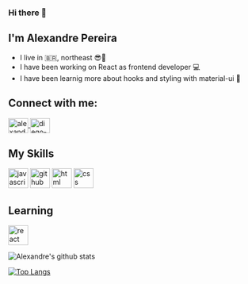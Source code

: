 ### Hi there 👋
## I'm Alexandre Pereira
- I live in :brazil:, northeast :sunglasses::sunrise:
- I have been working on React as frontend developer :computer:
- I have been learnig more about hooks and styling with material-ui :sparkling_heart:

## Connect with me:
<a color="white" href="https://www.linkedin.com/in/alexandre-pereira-0aba82205/" target="_blank">
<img align="center" alt="alexandre-linkedin" height="30" width="40" src="https://cdn.jsdelivr.net/npm/simple-icons@3.0.1/icons/linkedin.svg" style="max-width:100%;">
</a>
<a href="https://www.instagram.com/naitwa.alexandre/" target="_blank">
<img align="center" color="white" alt="diego-instagram" height="30" width="40" src="https://cdn.jsdelivr.net/npm/simple-icons@3.0.1/icons/instagram.svg" style="max-width:100%;">
</a>

## My Skills
<img src="https://cdn.icon-icons.com/icons2/2108/PNG/512/javascript_icon_130900.png" alt="javascript" width="40" height="40" style="max-width:100%;"></img>
<img src="https://cdn.icon-icons.com/icons2/2368/PNG/512/github_logo_icon_143772.png" alt="github" width="40" height="40" style="max-width:100%;"></img>
<img src="https://cdn.icon-icons.com/icons2/2415/PNG/512/html_original_wordmark_logo_icon_146478.png" alt="html" width="40" height="40" style="max-width:100%;"></img>
<img src="https://cdn.icon-icons.com/icons2/2107/PNG/512/file_type_css_icon_130661.png" alt="css" width="40" height="40" style="max-width:100%;"></img>

## Learning
<img src="https://cdn.iconscout.com/icon/free/png-512/react-1-282599.png" alt="react" width="40" height="40" style="max-width:100%;"></img>


![Alexandre's github stats](https://github-readme-stats.vercel.app/api?username=Naitwa-Alexandre&show_icons=true&count_private=true&theme=radical)

[![Top Langs](https://github-readme-stats.vercel.app/api/top-langs/?username=Naitwa-Alexandre&layout=compact)](https://github.com/Naitwa-Alexandre/github-readme-stats)


<!--
**Naitwa-Alexandre/Naitwa-Alexandre** is a ✨ _special_ ✨ repository because its `README.md` (this file) appears on your GitHub profile.

Here are some ideas to get you started:

- 🔭 I’m currently working on ...
- 🌱 I’m currently learning ...
- 👯 I’m looking to collaborate on ...
- 🤔 I’m looking for help with ...
- 💬 Ask me about ...
- 📫 How to reach me: ...
- 😄 Pronouns: ...
- ⚡ Fun fact: ...
-->
